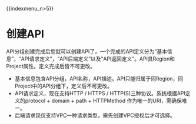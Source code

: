 {{indexmenu_n>5}}

# 创建API

API分组创建完成后您就可以创建API了，一个完成的API定义分为“基本信息”，“API请求定义”，“API后端定义”以及“API返回定义”。API具Region和Project属性。定义完成后皆不可更改。

*   基本信息包含API分组，API名称，API描述。API只能归属于同Region，同Project中的API分组下，定义后不可更改。
*   API请求定义，现在支持HTTP / HTTPS / HTTP(S)三种协议。系统根据API定义的protocol + domain + path + HTTPMethod 作为唯一的URI，需确保唯一。
*   后端请求现仅支持VPC一种请求类型，需先创建VPC授权后才可选择。


